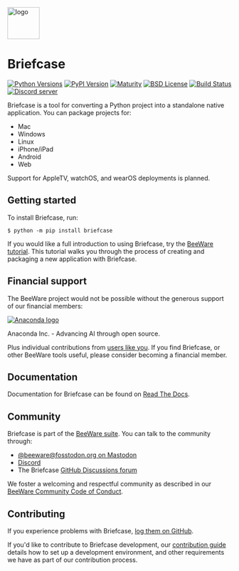 [<img src="https://beeware.org/project/briefcase/briefcase.png" width="72" alt="logo" />](https://beeware.org/briefcase)

# Briefcase

[![Python Versions](https://img.shields.io/pypi/pyversions/briefcase.svg)](https://pypi.python.org/pypi/briefcase) [![PyPI Version](https://img.shields.io/pypi/v/briefcase.svg)](https://pypi.python.org/pypi/briefcase) [![Maturity](https://img.shields.io/pypi/status/briefcase.svg)](https://pypi.python.org/pypi/briefcase) [![BSD License](https://img.shields.io/pypi/l/briefcase.svg)](https://github.com/beeware/briefcase/blob/main/LICENSE) [![Build Status](https://github.com/beeware/briefcase/workflows/CI/badge.svg?branch=main)](https://github.com/beeware/briefcase/actions) [![Discord server](https://img.shields.io/discord/836455665257021440?label=Discord%20Chat&logo=discord&style=plastic)](https://beeware.org/bee/chat/)

Briefcase is a tool for converting a Python project into a standalone native application. You can package projects for:

- Mac
- Windows
- Linux
- iPhone/iPad
- Android
- Web

Support for AppleTV, watchOS, and wearOS deployments is planned.

## Getting started

To install Briefcase, run:

    $ python -m pip install briefcase

If you would like a full introduction to using Briefcase, try the [BeeWare tutorial](https://tutorial.beeware.org). This tutorial walks you through the process of creating and packaging a new application with Briefcase.

## Financial support

The BeeWare project would not be possible without the generous support of our financial members:

[![Anaconda logo](https://beeware.org/community/members/anaconda/anaconda-large.png)](https://anaconda.com/)

Anaconda Inc. - Advancing AI through open source.

Plus individual contributions from [users like you](https://beeware.org/community/members/). If you find Briefcase, or other BeeWare tools useful, please consider becoming a financial member.

## Documentation

Documentation for Briefcase can be found on [Read The Docs](https://briefcase.readthedocs.io).

## Community

Briefcase is part of the [BeeWare suite](https://beeware.org). You can talk to the community through:

- [@beeware@fosstodon.org on Mastodon](https://fosstodon.org/@beeware)
- [Discord](https://beeware.org/bee/chat/)
- The Briefcase [GitHub Discussions forum](https://github.com/beeware/briefcase/discussions)

We foster a welcoming and respectful community as described in our [BeeWare Community Code of Conduct](https://beeware.org/community/behavior/).

## Contributing

If you experience problems with Briefcase, [log them on GitHub](https://github.com/beeware/briefcase/issues).

If you'd like to contribute to Briefcase development, our [contribution guide](https://briefcase.readthedocs.io/en/latest/how-to/contribute/index.html) details how to set up a development environment, and other requirements we have as part of our contribution process.
